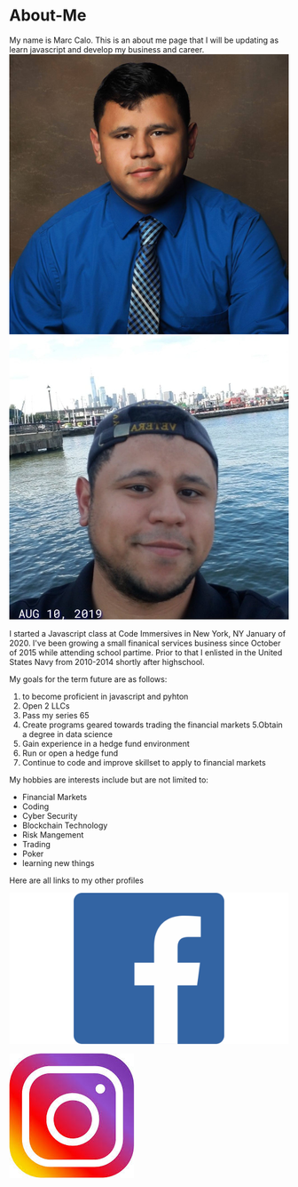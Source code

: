 # About-Me
My name is Marc Calo. This is an about me page that I will be updating as learn javascript and develop my business and career.
![](images/profile-pic.jpg)![](images/Marc-hoboken.jpg)

I started a Javascript class at Code Immersives in New York, NY January of 2020.  I've been growing a small finanical services business since October of 2015 while attending school partime. Prior to that I enlisted in the United States Navy from 2010-2014 shortly after highschool.

My goals for the term future are as follows:

 1. to become proficient in javascript and pyhton
 2.  Open 2 LLCs 
 3. Pass my series 65
 4.  Create programs geared towards trading the financial markets
 5.Obtain a degree in data science
 6. Gain experience in a hedge fund environment
 7. Run or open a hedge fund
 8. Continue to code and improve skillset to apply to financial markets

 My hobbies are interests include but are not limited to: 

 * Financial Markets
 * Coding
 * Cyber Security
 * Blockchain Technology 
 * Risk Mangement
 * Trading
 * Poker 
 * learning new things

Here are all links to my other profiles

[![profile](./images/facebook-logo.png)](https://www.facebook.com/CaloCapital/)

[![instagram profile link](./images/Instagram-logo.jpeg)](https://www.instagram.com/calocapital/?hl=en)










